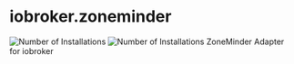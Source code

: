 # iobroker.zoneminder
![Number of Installations](http://iobroker.live/badges/zoneminder-installed.svg) ![Number of Installations](http://iobroker.live/badges/zoneminder-stable.svg) ZoneMinder Adapter for iobroker
